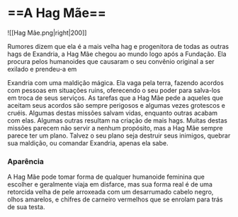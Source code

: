 # ==**A Hag Mãe**==
![[Hag Mãe.png|right|200]]

Rumores dizem que ela é a mais velha hag e progenitora de todas as outras hags de Exandria, a Hag Mãe chegou ao mundo logo após a Fundação. Ela procura pelos humanoides que causaram o seu convênio original a ser exilado e prendeu-a em

Exandria com uma maldição mágica. Ela vaga pela terra, fazendo acordos com pessoas em situações ruins, oferecendo o seu poder para salva-los em troca de seus serviços. As tarefas que a Hag Mãe pede a aqueles que aceitam seus acordos são sempre perigosos e algumas vezes grotescos e cruéis. Algumas destas missões salvam vidas, enquanto outras acabam com elas. Algumas outras resultam na criação de mais hags. Muitas destas missões parecem não servir a nenhum propósito, mas a Hag Mãe sempre parece ter um plano. Talvez o seu plano seja destruir seus inimigos, quebrar sua maldição, ou comandar Exandria, apenas ela sabe.
### **Aparência**
A Hag Mãe pode tomar forma de qualquer humanoide feminina que escolher e geralmente viaja em disfarce, mas sua forma real é de uma retorcida velha de pele arroxeada com um desarrumado cabelo negro, olhos amarelos, e chifres de carneiro vermelhos que se enrolam para trás de sua testa.